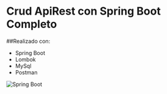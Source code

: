 # Crud ApiRest con Spring Boot Completo

##Realizado con:
- Spring Boot
- Lombok
- MySql
- Postman

![Spring Boot]([https://picsum.photos/800/600](https://www.google.com/url?sa=i&url=https%3A%2F%2Fwww.qindel.com%2Fque-son-los-microservicios-spring-boot%2F&psig=AOvVaw2d0LrlFMC3s-9a9u1qKoKa&ust=1701541342474000&source=images&cd=vfe&opi=89978449&ved=0CBEQjRxqFwoTCNjW2cvt7oIDFQAAAAAdAAAAABAT)https://www.google.com/url?sa=i&url=https%3A%2F%2Fwww.qindel.com%2Fque-son-los-microservicios-spring-boot%2F&psig=AOvVaw2d0LrlFMC3s-9a9u1qKoKa&ust=1701541342474000&source=images&cd=vfe&opi=89978449&ved=0CBEQjRxqFwoTCNjW2cvt7oIDFQAAAAAdAAAAABAT)

